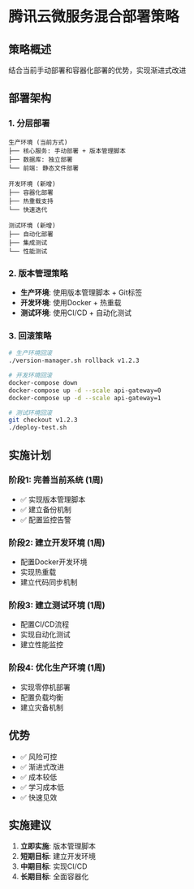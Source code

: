 # 腾讯云微服务混合部署策略

## 策略概述
结合当前手动部署和容器化部署的优势，实现渐进式改进

## 部署架构

### 1. 分层部署
```
生产环境 (当前方式)
├── 核心服务: 手动部署 + 版本管理脚本
├── 数据库: 独立部署
└── 前端: 静态文件部署

开发环境 (新增)
├── 容器化部署
├── 热重载支持
└── 快速迭代

测试环境 (新增)
├── 自动化部署
├── 集成测试
└── 性能测试
```

### 2. 版本管理策略
- **生产环境**: 使用版本管理脚本 + Git标签
- **开发环境**: 使用Docker + 热重载
- **测试环境**: 使用CI/CD + 自动化测试

### 3. 回滚策略
```bash
# 生产环境回滚
./version-manager.sh rollback v1.2.3

# 开发环境回滚
docker-compose down
docker-compose up -d --scale api-gateway=0
docker-compose up -d --scale api-gateway=1

# 测试环境回滚
git checkout v1.2.3
./deploy-test.sh
```

## 实施计划

### 阶段1: 完善当前系统 (1周)
- ✅ 实现版本管理脚本
- ✅ 建立备份机制
- ✅ 配置监控告警

### 阶段2: 建立开发环境 (1周)
- 配置Docker开发环境
- 实现热重载
- 建立代码同步机制

### 阶段3: 建立测试环境 (1周)
- 配置CI/CD流程
- 实现自动化测试
- 建立性能监控

### 阶段4: 优化生产环境 (1周)
- 实现零停机部署
- 配置负载均衡
- 建立灾备机制

## 优势
- ✅ 风险可控
- ✅ 渐进式改进
- ✅ 成本较低
- ✅ 学习成本低
- ✅ 快速见效

## 实施建议
1. **立即实施**: 版本管理脚本
2. **短期目标**: 建立开发环境
3. **中期目标**: 实现CI/CD
4. **长期目标**: 全面容器化

